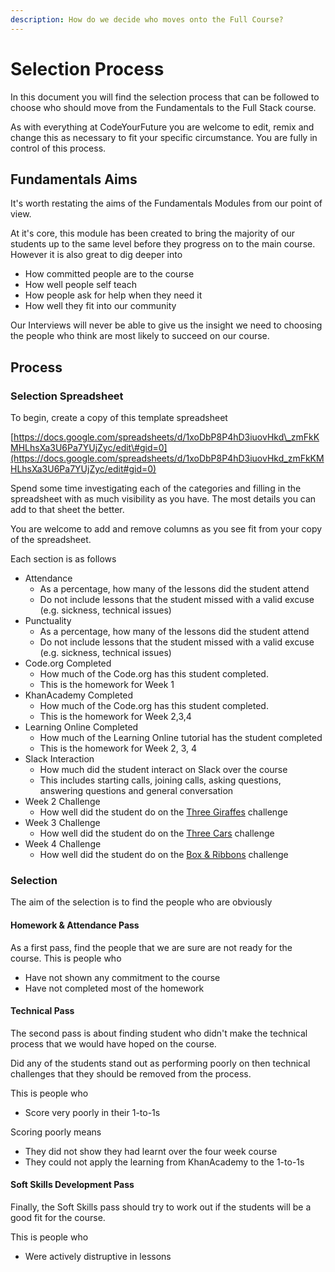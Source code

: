 ```yaml
---
description: How do we decide who moves onto the Full Course?
---
```


# Selection Process

In this document you will find the selection process that can be followed to choose who should move from the Fundamentals to the Full Stack course.

As with everything at CodeYourFuture you are welcome to edit, remix and change this as necessary to fit your specific circumstance. You are fully in control of this process. 

## Fundamentals Aims

It's worth restating the aims of the Fundamentals Modules from our point of view. 

At it's core, this module has been created to bring the majority of our students up to the same level before they progress on to the main course. However it is also great to dig deeper into

* How committed people are to the course
* How well people self teach
* How people ask for help when they need it
* How well they fit into our community

Our Interviews will never be able to give us the insight we need to choosing the people who think are most likely to succeed on our course. 

## Process

### Selection Spreadsheet

To begin, create a copy of this template spreadsheet

[https://docs.google.com/spreadsheets/d/1xoDbP8P4hD3iuovHkd\_zmFkKMHLhsXa3U6Pa7YUjZyc/edit\#gid=0](https://docs.google.com/spreadsheets/d/1xoDbP8P4hD3iuovHkd_zmFkKMHLhsXa3U6Pa7YUjZyc/edit#gid=0)

Spend some time investigating each of the categories and filling in the spreadsheet with as much visibility as you have. The most details you can add to that sheet the better.

You are welcome to add and remove columns as you see fit from your copy of the spreadsheet.

Each section is as follows

* Attendance
  * As a percentage, how many of the lessons did the student attend
  * Do not include lessons that the student missed with a valid excuse \(e.g. sickness, technical issues\)
* Punctuality
  * As a percentage, how many of the lessons did the student attend
  * Do not include lessons that the student missed with a valid excuse \(e.g. sickness, technical issues\)
* Code.org Completed
  * How much of the Code.org has this student completed.
  * This is the homework for Week 1
* KhanAcademy Completed
  * How much of the Code.org has this student completed.
  * This is the homework for Week 2,3,4
* Learning Online Completed
  * How much of the Learning Online tutorial has the student completed
  * This is the homework for Week 2, 3, 4
* Slack Interaction
  * How much did the student interact on Slack over the course
  * This includes starting calls, joining calls, asking questions, answering questions and general conversation
* Week 2 Challenge
  * How well did the student do on the [Three Giraffes](../../teacher-resources/instructor-notes-1.md#1-to-1-assessment) challenge
* Week 3 Challenge
  * How well did the student do on the [Three Cars](../../teacher-resources/instructor-notes-2.md#1-to-1-assessment) challenge
* Week 4 Challenge
  * How well did the student do on the [Box & Ribbons](../../teacher-resources/instructor-notes-2.md#1-to-1-assessment) challenge

### Selection

The aim of the selection is to find the people who are obviously 

#### Homework & Attendance Pass

As a first pass, find the people that we are sure are not ready for the course. This is people who

* Have not shown any commitment to the course
* Have not completed most of the homework

#### Technical Pass

The second pass is about finding student who didn't make the technical process that we would have hoped on the course.

Did any of the students stand out as performing poorly on then technical challenges that they should be removed from the process.

This is people who 

* Score very poorly in their 1-to-1s

Scoring poorly means

* They did not show they had learnt over the four week course
* They could not apply the learning from KhanAcademy to the 1-to-1s

#### Soft Skills Development Pass

Finally, the Soft Skills pass should try to work out if the students will be a good fit for the course. 

This is people who

* Were actively distruptive in lessons 





